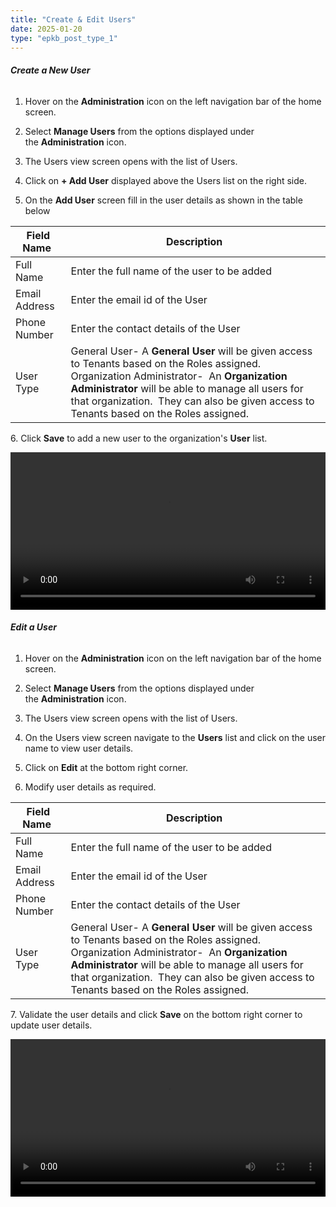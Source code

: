 ```yaml
---
title: "Create & Edit Users"
date: 2025-01-20
type: "epkb_post_type_1"
---
```


###### **Create a New User**

1. Hover on the **Administration** icon on the left navigation bar of the home screen.

2. Select **Manage Users** from the options displayed under the **Administration** icon. 

3. The Users view screen opens with the list of Users. 

4. Click on **\+ Add User** displayed above the Users list on the right side. 

5. On the **Add User** screen fill in the user details as shown in the table below  
    

| **Field Name**  | **Description**  |
| --- | --- |
| Full Name  | Enter the full name of the user to be added |
| Email Address | Enter the email id of the User |
| Phone Number  | Enter the contact details of the User |
| User Type  | General User- A **General User** will be given access to Tenants based on the Roles assigned. Organization Administrator-    An **Organization Administrator** will be able to manage all users for that organization.  They can also be given access to Tenants based on the Roles assigned. |

6\. Click **Save** to add a new user to the organization's **User** list.

<video width="100%" height="auto" controls>
  <source src="./video-CreateandEdituser/CreateUser.mp4" type="video/mp4" />
</video>

###### **Edit a User**

1. Hover on the **Administration** icon on the left navigation bar of the home screen.

2. Select **Manage Users** from the options displayed under the **Administration** icon. 

3. The Users view screen opens with the list of Users. 

7. On the Users view screen navigate to the **Users** list and click on the user name to view user details. 

9. Click on **Edit** at the bottom right corner.

11. Modify user details as required.  
    

| **Field Name**  | **Description**  |
| --- | --- |
| Full Name  | Enter the full name of the user to be added |
| Email Address | Enter the email id of the User |
| Phone Number  | Enter the contact details of the User |
| User Type  | General User- A **General User** will be given access to Tenants based on the Roles assigned.   Organization Administrator-  An **Organization Administrator** will be able to manage all users for that organization.  They can also be given access to Tenants based on the Roles assigned. |

7\. Validate the user details and click **Save** on the bottom right corner to update user details.

<video width="100%" height="auto" controls>
  <source src="./video-CreateandEdituser/EditUser.mp4" type="video/mp4" />
</video>
